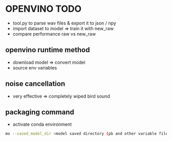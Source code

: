 # OPENVINO TODO
- tool.py to parse wav files & export it to json / npy
- import dataset to model => train it with new_raw
- compare performance raw vs new_raw 

## openvino runtime method
- download model => convert model
- source env variables

## noise cancellation
- very effective => completely wiped bird sound

## packaging command

- activate conda environment

```bash
mo --saved_model_dir <model saved directory (pb and other variable files location)> --model_name <name of the model> --input_shape "[?, 20, 128]"
```
